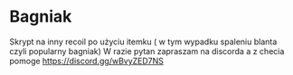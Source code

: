 # Bagniak
Skrypt na inny recoil po użyciu itemku ( w tym wypadku spaleniu blanta czyli popularny bagniak) W razie pytan zapraszam na discorda a z checia pomoge https://discord.gg/wBvyZED7NS
